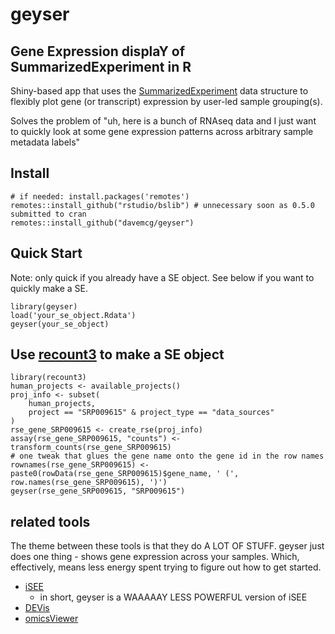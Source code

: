 # geyser

## Gene Expression displaY of SummarizedExperiment in R

Shiny-based app that uses the [SummarizedExperiment](https://bioconductor.org/packages/release/bioc/html/SummarizedExperiment.html) data structure to flexibly plot gene (or transcript) expression by user-led sample grouping(s).

Solves the problem of "uh, here is a bunch of RNAseq data and I just want to quickly look at some gene expression patterns across arbitrary sample metadata labels"

## Install
```
# if needed: install.packages('remotes') 
remotes::install_github("rstudio/bslib") # unnecessary soon as 0.5.0 submitted to cran
remotes::install_github("davemcg/geyser")
```

## Quick Start
Note: only quick if you already have a SE object. See below if you want to quickly make a SE.
```
library(geyser)
load('your_se_object.Rdata')
geyser(your_se_object)
```

## Use [recount3](https://www.bioconductor.org/packages/devel/bioc/vignettes/recount3/inst/doc/recount3-quickstart.html) to make a SE object
```
library(recount3)
human_projects <- available_projects()
proj_info <- subset(
    human_projects,
    project == "SRP009615" & project_type == "data_sources"
)
rse_gene_SRP009615 <- create_rse(proj_info)
assay(rse_gene_SRP009615, "counts") <- transform_counts(rse_gene_SRP009615)
# one tweak that glues the gene name onto the gene id in the row names
rownames(rse_gene_SRP009615) <- paste0(rowData(rse_gene_SRP009615)$gene_name, ' (', row.names(rse_gene_SRP009615), ')')
geyser(rse_gene_SRP009615, "SRP009615")
```

## related tools

The theme between these tools is that they do A LOT OF STUFF. geyser just does one thing - shows gene expression across your samples. Which, effectively, means less energy spent trying to figure out how to get started.

 - [iSEE](https://bioconductor.org/packages/release/bioc/html/iSEE.html)
   - in short, geyser is a WAAAAAY LESS POWERFUL version of iSEE
 - [DEVis](https://cran.r-hub.io/web/packages/DEVis/vignettes/DEVis_vignette.html)
 - [omicsViewer](https://bioconductor.org/packages/devel/bioc/vignettes/omicsViewer/inst/doc/quickStart.html#1_Introduction)

